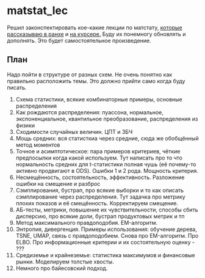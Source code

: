 # matstat_lec

Решил законспектировать кое-какие лекции по матстату, [которые рассказываю в ранхе](https://github.com/FUlyankin/r_probability) и [на курсере.](https://github.com/FUlyankin/matstat_coursera) Буду их понемногу обновлять и дополнять. Это будет самостоятельное произведение. 

## План

Надо пойти в структуре от разных схем. Не очень понятно как правильно расположить темы. Это должно прийти само когда буду писать. 

1. Схема статистики, всякие комбинаторные примеры, основные распределения 
2. Как рождаются распределения: пуассона, нормальное, экспоненциальное, квантильное преобразование, распределения из физики 
3. Сходимости случайных величин. ЦПТ и ЗБЧ
4. Мощь средних: вся статисткиа через средние, сюда же обобщённый метод моментов
5. Точное и асимптотическое: пара примеров критериев, чёткие предпосылки когда какой используем. Тут написать про то что нормальность средних для t-статистики полная чушь (её почему-то активно продвигают в ODS). Ошибки 1 и 2 рода. Мощность критерия. 
6. Несмещённость, состоятельность, эффективность. Разложение ошибки на смещение и разброс
7. Сэмплирования, бустрап, про всякие выборки и то как описать сэмплирование через распределения. Тут задачка про метрику плохих показов и её смещённость. Корректируем смещение.
8. АБ-тесты, метрики, повышение их чувствительности, способы сбить дисперсию, про всякие доли, бустрап продуктовых метрик и тп 
9. Метод максимального правдоподобия. EM-алгоритм. 
10. Энтропия, дивергенция. Примеры использования: обучение дерева, TSNE, UMAP, связь с правдоподобием. Снова про EM-алгоритм. Про ELBO. Про информационные критерии и их состоятельную оценку - ???
11. Средиземье и крайнеземье: статистика максимумов и финансовые рынки. Моделируем толстые хвосты. 
12. Немного про байесовский подход. 
